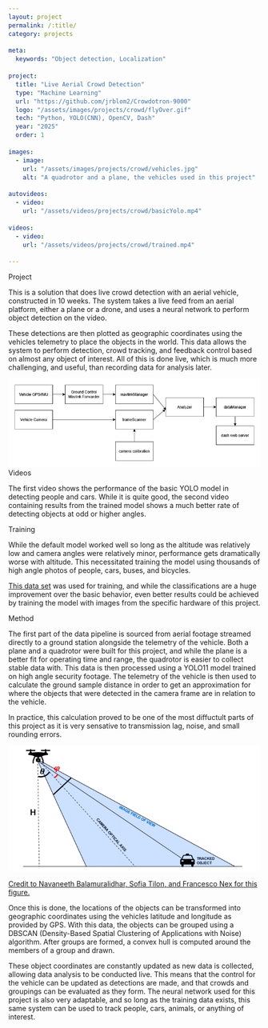 ```yaml
---
layout: project
permalink: /:title/
category: projects

meta:
  keywords: "Object detection, Localization"

project:
  title: "Live Aerial Crowd Detection"
  type: "Machine Learning"
  url: "https://github.com/jrblom2/Crowdotron-9000"
  logo: "/assets/images/projects/crowd/flyOver.gif"
  tech: "Python, YOLO(CNN), OpenCV, Dash"
  year: "2025"
  order: 1

images:
  - image:
    url: "/assets/images/projects/crowd/vehicles.jpg"
    alt: "A quadrotor and a plane, the vehicles used in this project"

autovideos:
  - video:
    url: "/assets/videos/projects/crowd/basicYolo.mp4"

videos:
  - video:
    url: "/assets/videos/projects/crowd/trained.mp4"

---
```

<span class="h2">Project</span>
<p> This is a solution that does live crowd detection with an aerial vehicle, constructed in 10 weeks. The system takes a live feed from an aerial platform, either a plane or a drone, and uses a neural network to perform object detection on the video. 
</p>
<span class="h2"></span>
<p> These detections are then plotted as geographic coordinates using the vehicles telemetry to place the objects in the world. This data allows the system to perform detection, crowd tracking, and feedback control based on almost any object of interest. All of this is done live, which is much more challenging, and useful, than recording data for analysis later.
</p>
<img src="/assets/images/projects/crowd/block.png" alt="block diagram of project components">
<span class="h2">Videos</span>
<p> The first video shows the performance of the basic YOLO model in detecting people and cars. While it is quite good, the second video containing results from the trained model shows a much better rate of detecting objects at odd or higher angles.
</p>

<span class="h2">Training</span>
<p> While the default model worked well so long as the altitude was relatively low and camera angles were relatively minor, performance gets dramatically worse with altitude. This necessitated training the model using thousands of high angle photos of people, cars, buses, and bicycles.
</p>

<span class="h2"/>
<p> <a href="https://universe.roboflow.com/aerial-person-detection/aerial-person-detection" target="_blank" rel="noopener noreferrer">This data set</a> was used for training, and while the classifications are a huge improvement over the basic behavior, even better results could be achieved by training the model with images from the specific hardware of this project.
</p>

<span class="h2">Method</span>
<p> The first part of the data pipeline is sourced from aerial footage streamed directly to a ground station alongside the telemetry of the vehicle. Both a plane and a quadrotor were built for this project, and while the plane is a better fit for operating time and range, the quadrotor is easier to collect stable data with. This data is then processed using a YOLO11 model trained on high angle security footage. The telemetry of the vehicle is then used to calculate the ground sample distance in order to get an approximation for where the objects that were detected in the camera frame are in relation to the vehicle.</p>
<span class="h2"></span>
<p>In practice, this calculation proved to be one of the most diffuctult parts of this project as it is very sensative to transmission lag, noise, and small rounding errors.</p>
<img src="/assets/images/projects/crowd/angle.png" alt="diagram showing the elements of the adjusted GSD calculation">
<p><a href="https://www.mdpi.com/2072-4292/13/4/573" target="_blank" rel="noopener noreferrer">Credit to Navaneeth Balamuralidhar, Sofia Tilon, and Francesco Nex for this figure.</a></p>
<span class="h2"></span>
<p>
Once this is done, the locations of the objects can be transformed into geographic coordinates using the vehicles latitude and longitude as provided by GPS. With this data, the objects can be grouped using a DBSCAN (Density-Based Spatial Clustering of Applications with Noise) algorithm. After groups are formed, a convex hull is computed around the members of a group and drawn.
</p> 
<span class="h2"></span>
<p>These object coordinates are constantly updated as new data is collected, allowing data analysis to be conducted live. This means that the control for the vehicle can be updated as detections are made, and that crowds and groupings can be evaluated as they form. The neural network used for this project is also very adaptable, and so long as the training data exists, this same system can be used to track people, cars, animals, or anything of interest.
</p>
